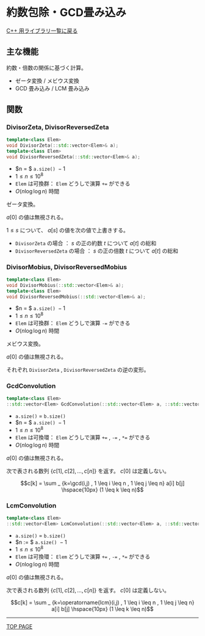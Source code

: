 # 約数包除・GCD畳み込み

[C++ 用ライブラリ一覧に戻る](../index.md)

## 主な機能

約数・倍数の関係に基づく計算。

- ゼータ変換 / メビウス変換
- GCD 畳み込み / LCM 畳み込み

## 関数

### DivisorZeta, DivisorReversedZeta

```c++
template<class Elem>
void DivisorZeta(::std::vector<Elem>& a);
template<class Elem>
void DivisorReversedZeta(::std::vector<Elem>& a);
```

- $n = $ `a.size()` ${}-1$
- $1 \leq n \leq 10^8$
- `Elem` は可換群： `Elem` どうしで演算 `+=` ができる
- $O(n \log \log n)$ 時間

ゼータ変換。

$a[0]$ の値は無視される。

$1 \leq s$ について、 $a[s]$ の値を次の値で上書きする。

- `DivisorZeta` の場合 ： $s$ の正の約数 $t$ について $a[t]$ の総和
- `DivisorReversedZeta` の場合 ： $s$ の正の倍数 $t$ について $a[t]$ の総和

### DivisorMobius, DivisorReversedMobius

```c++
template<class Elem>
void DivisorMobius(::std::vector<Elem>& a);
template<class Elem>
void DivisorReversedMobius(::std::vector<Elem>& a);
```

- $n = $ `a.size()` ${}-1$
- $1 \leq n \leq 10^8$
- `Elem` は可換群： `Elem` どうしで演算 `-=` ができる
- $O(n \log \log n)$ 時間

メビウス変換。

$a[0]$ の値は無視される。

それぞれ `DivisorZeta` , `DivisorReversedZeta` の逆の変形。

### GcdConvolution

```c++
template<class Elem>
::std::vector<Elem> GcdConvolution(::std::vector<Elem> a, ::std::vector<Elem> b);
```

- `a.size()` $=$ `b.size()`
- $n = $ `a.size()` ${}-1$
- $1 \leq n \leq 10^8$
- `Elem` は可換環： `Elem` どうしで演算 `+=` , `-=` , `*=` ができる
- $O(n \log \log n)$ 時間

$a[0]$ の値は無視される。

次で表される数列 $\lbrace c[1] , c[2] , \ldots , c[n] \rbrace$ を返す。 $c[0]$ は定義しない。

$$c[k] = \sum _ {k=\gcd(i,j) , 1 \leq i \leq n , 1 \leq j \leq n} a[i] b[j] \hspace{10px} (1 \leq k \leq n)$$

### LcmConvolution

```c++
template<class Elem>
::std::vector<Elem> LcmConvolution(::std::vector<Elem> a, ::std::vector<Elem> b);
```

- `a.size()` $=$ `b.size()`
- $n := $ `a.size()` ${}-1$
- $1 \leq n \leq 10^8$
- `Elem` は可換環： `Elem` どうしで演算 `+=` , `-=` , `*=` ができる
- $O(n \log \log n)$ 時間

$a[0]$ の値は無視される。

次で表される数列 $\lbrace c[1] , c[2] , \ldots , c[n] \rbrace$ を返す。 $c[0]$ は定義しない。

$$c[k] = \sum _ {k=\operatorname{lcm}(i,j) , 1 \leq i \leq n , 1 \leq j \leq n} a[i] b[j] \hspace{10px} (1 \leq k \leq n)$$

---

[TOP PAGE](https://nachiavivias.github.io/cp-library/)


<script type="text/x-mathjax-config">MathJax.Hub.Config({tex2jax:{inlineMath:[['\$','\$']],processEscapes:true},CommonHTML: {matchFontHeight:false}});</script>
<script type="text/javascript" async src="https://cdnjs.cloudflare.com/ajax/libs/mathjax/2.7.1/MathJax.js?config=TeX-MML-AM_CHTML"></script>
